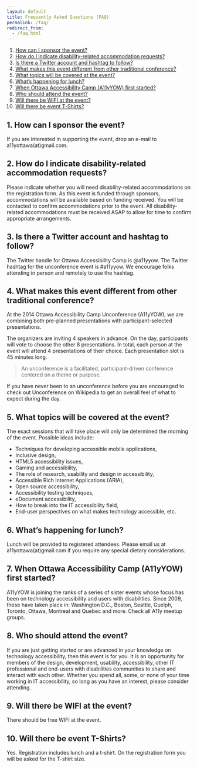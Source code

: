 ```yaml
---
layout: default
title: Frequently Asked Questions (FAQ)
permalink: /faq/
redirect_from:
  - /faq.html
---
```


 1. [How can I sponsor the event?](#how-can-i-sponsor-the-event)
 1. [How do I indicate disability-related accommodation requests?](#id="how-do-i-indicate-disability-related-accommodation-requests")
 1. [Is there a Twitter account and hashtag to follow?](#id="is-there-a-twitter-account-and-hashtag-to-follow")
 1. [What makes this event different from other traditional conference?](#id="what-makes-this-event-different-from-other-traditional-conference")
 1. [What topics will be covered at the event?](#what-topics-will-be-covered-at-the-event)
 1. [What’s happening for lunch?](#whats-happening-for-lunch)
 1. [When Ottawa Accessibility Camp (A11yYOW) first started?](#when-ottawa-accessibility-camp-a11yyow-first-started)
 1. [Who should attend the event?](#who-should-attend-the-event)
 1. [Will there be WIFI at the event?](#will-there-be-wifi-at-the-event)
 1. [Will there be event T-Shirts?](#will-there-be-event-t-shirts)

## 1. How can I sponsor the event?

If you are interested in supporting the event, drop an e-mail to
a11yottawa(at)gmail.com.

## 2. How do I indicate disability-related accommodation requests?

Please indicate whether you will need disability-related accommodations on the
registration form. As this event is funded through sponsors, accommodations will
be available based on funding received. You will be contacted to confirm
accommodations prior to the event. All disability-related accommodations must be
received ASAP to allow for time to confirm appropriate arrangements.

## 3. Is there a Twitter account and hashtag to follow?

The Twitter handle for Ottawa Accessibility Camp is @a11yyow.
The Twitter hashtag for the unconference event is #a11yyow. We encourage folks
attending in person and remotely to use the hashtag.

## 4. What makes this event different from other traditional conference?

At the 2014 Ottawa Accessibility Camp Unconference (A11yYOW), we are combining
both pre-planned presentations with participant-selected presentations.

The organizers are inviting 4 speakers in advance. On the day, participants will
vote to choose the other 8 presentations. In total, each person at the event
will attend 4 presentations of their choice. Each presentation slot is 45
minutes long.

> An unconference is a facilitated, participant-driven conference centered on a
theme or purpose.

If you have never been to an unconference before you are encouraged to check out
Unconference on Wikipedia to get an overall feel of what to expect during the
day.

## 5. What topics will be covered at the event?

The exact sessions that will take place will only be determined the morning of
the event. Possible ideas include:

 - Techniques for developing accessible mobile applications,
 - Inclusive design,
 - HTML5 accessibility issues,
 - Gaming and accessibility,
 - The role of research, usability and design in accessibility,
 - Accessible Rich Internet Applications (ARIA),
 - Open source accessibility,
 - Accessibility testing techniques,
 - eDocument accessibility,
 - How to break into the IT accessibility field,
 - End-user perspectives on what makes technology accessible, etc.

## 6. What’s happening for lunch?

Lunch will be provided to registered attendees. Please email us at
a11yottawa(at)gmail.com if you require any special dietary considerations.

## 7. When Ottawa Accessibility Camp (A11yYOW) first started?

A11yYOW is joining the ranks of a series of sister events whose focus has been
on technology accessibility and users with disabilities. Since 2009, these have
taken place in: Washington D.C., Boston, Seattle, Guelph, Toronto, Ottawa,
Montreal and Quebec and more. Check all A11y meetup groups.

## 8. Who should attend the event?

If you are just getting started or are advanced in your knowledge on technology
accessibility, then this event is for you. It is an opportunity for members of
the design, development, usability, accessibility, other IT professional and
end-users with disabilities communities to share and interact with each other.
Whether you spend all, some, or none of your time working in IT accessibility,
so long as you have an interest, please consider attending.

## 9. Will there be WIFI at the event?

There should be free WIFI at the event.

## 10. Will there be event T-Shirts?

Yes. Registration includes lunch and a t-shirt. On the registration form you
will be asked for the T-shirt size.
